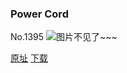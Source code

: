 ### Power Cord
No.1395
![图片不见了~~~](https://imgs.xkcd.com/comics/power_cord.png)

[原址](https://xkcd.com//1395) [下载](https://imgs.xkcd.com/comics/power_cord.png)

